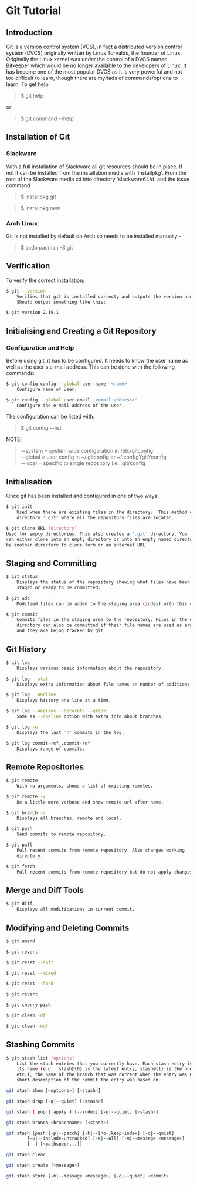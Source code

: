 # Git Tutorial

## Introduction
Git is a version control system (VCS), in fact a distributed version
control system (DVCS) originally written by Linus Torvalds, the founder of
Linux.  Originally the Linux kernel was under the control of a DVCS named
Bitkeeper which would be no longer available to the developers of Linux. It
has become one of the most popular DVCS as it is very powerful and not too
difficult to learn, though there are myriads of commands/options to learn.
To get help

>	$ git help

or

>	$ git command --help

## Installation of Git

### Slackware
With a full installation of Slackware all git resources should be in place.
If not it can be installed from the installation media with 'installpkg'.
From the root of the Slackware
media cd into directory 'slackware64/d' and the issue command
>	$ installpkg git 

>	$ installpkg new

### Arch Linux
Git is not installed by default on Arch so needs to be installed manually:-

>	$ sudo pacman -S git

## Verification
To verify the correct installation:

```bash
$ git --version
    Verifies that git is installed correcty and outputs the version number.
    Should output something like this:

$ git version 2.19.1
```


## Initialising and Creating a Git Repository
### Configuration and Help

Before using git, it has to be configured. It needs to know the user name
as well as the user's e-mail address. This can be done with the following
commands:

```bash
$ git config config --global user.name '<name>'
    Configure name of user.

```

```bash
$ git config --global user.email '<email address>'
    Configure the e-mail address of the user.
```

The configuration can be listed with:

>	$ git config --list

NOTE!

>    --system = system wide configuration in /etc/gitconfig\
>    --global = user config in ~/.gitconfig or ~/.configYgitYconfig\
>    --local  = specific to single repository I.e. .git/config

## Initialisation
Once git has been installed and configured in one of two ways:

```bash
$ git init
    Used when there are existing files in the directory.  This method creates a
    directory *.git* where all the repository files are located. 

$ git clone URL [directory]
Used for empty directories. This also creates a '.git' directory. You
can either clone into an empty directory or into an empty named directory. The URL can
be another directory to clone form or an internet URL
```


## Staging and Committing

```bash
$ git status
    Displays the status of the repository showing what files have been modified,
    staged or ready to be committed.
```

```bash
$ git add
    Modified files can be added to the staging area (index) with this command.
```

```bash
$ git commit
    Commits files in the staging area to the repository. Files in the working
    directory can also be committed if their file names are used as arguments
    and they are being tracked by git
```

## Git History

```bash
$ git log
    Displays various basic information about the repository. 

$ git log --stat
    Displays extra information about file names an number of additions and deletions.

$ git log --oneline
    Displays history one line at a time.

$ git log --oneline --decorate --graph
    Same as --oneline option with extra info about branches.

$ git log -n
    Displays the last 'n' commits in the log.

$ git log commit-ref..commit-ref
    Displays range of commits.
```

## Remote Repositories

```bash
$ git remote
    With no arguments, shows a list of existing remotes.

$ git remote -v
    Be a little more verbose and show remote url after name.

$ git branch -a
    Displays all branches, remote and local.

$ git push
    Send commits to remote repository.

$ git pull
    Pull recent commits from remote repository. Also changes working
    directory.

$ git fetch
    Pull recent commits from remote repository but do not apply changes to working directory.

```

## Merge and Diff Tools

```bash
$ git diff
    Displays all modifications in current commit.
```


## Modifying and Deleting Commits

```bash
$ git amend

$ git revert

$ git reset --soft

$ git reset --mixed

$ git reset --hard

$ git revert

$ git cherry-pick

$ git clean -df

$ git clean -ndf
```

## Stashing Commits
```bash
$ git stash list [options]
	List the stash entries that you currently have. Each stash entry is listed with
	its name (e.g.  stash@{0} is the latest entry, stash@{1} is the one before,
	etc.), the name of the branch that was current when the entry was made, and a
	short description of the commit the entry was based on.

```

```bash
git stash show [<options>] [<stash>]
```
```bash
git stash drop [-q|--quiet] [<stash>]
```

```bash
git stash ( pop | apply ) [--index] [-q|--quiet] [<stash>]
```

```bash
git stash branch <branchname> [<stash>]
```

```bash
git stash [push [-p|--patch] [-k|--[no-]keep-index] [-q|--quiet]
	    [-u|--include-untracked] [-a|--all] [-m|--message <message>]
	    [--] [<pathspec>...]]

```

```bash
git stash clear
```

```bash
git stash create [<message>]
```

```bash
git stash store [-m|--message <message>] [-q|--quiet] <commit>
```
